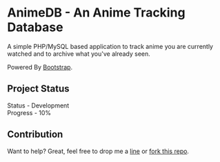 AnimeDB - An Anime Tracking Database
====================================

A simple PHP/MySQL based application to track anime you are currently watched
and to archive what you've already seen. 

Powered By [Bootstrap][bootstrap].



Project Status
--------------
Status - Development  
Progress - 10%

Contribution
------------
Want to help? Great, feel free to drop me a [line][email] or [fork this repo][fork].


[bootstrap]: http://twitter.github.com/bootstrap/
[fork]: https://github.com/alexboorman/AnimeDB/fork
[email]: mailto:alex@alexboorman.com

 
